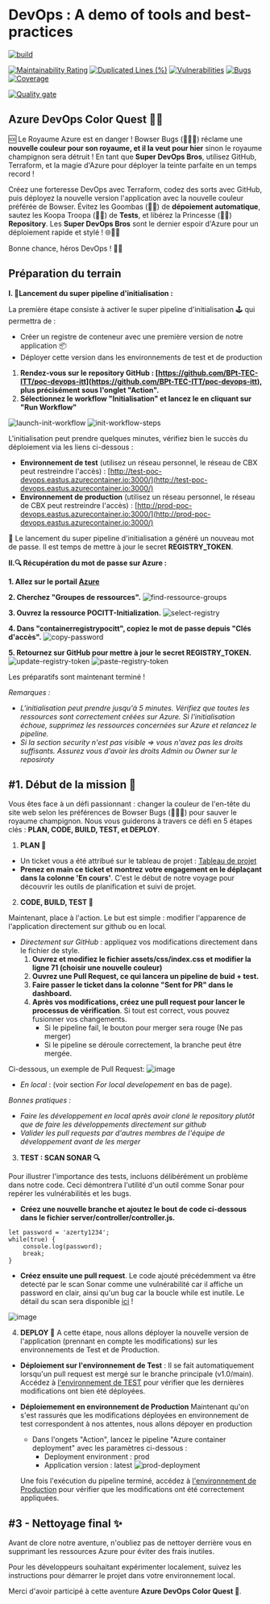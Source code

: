 # DevOps : A demo of tools and best-practices

[![build](https://github.com/martinmouly/poc-devops-itt/actions/workflows/build.yml/badge.svg)](https://github.com/martinmouly/poc-devops-itt/actions/workflows/build.yml)  

[![Maintainability Rating](https://sonarcloud.io/api/project_badges/measure?project=BPt-TEC-ITT_poc-devops-itt&metric=sqale_rating)](https://sonarcloud.io/summary/new_code?id=BPt-TEC-ITT_poc-devops-itt)
[![Duplicated Lines (%)](https://sonarcloud.io/api/project_badges/measure?project=BPt-TEC-ITT_poc-devops-itt&metric=duplicated_lines_density)](https://sonarcloud.io/summary/new_code?id=BPt-TEC-ITT_poc-devops-itt)
[![Vulnerabilities](https://sonarcloud.io/api/project_badges/measure?project=BPt-TEC-ITT_poc-devops-itt&metric=vulnerabilities)](https://sonarcloud.io/summary/new_code?id=BPt-TEC-ITT_poc-devops-itt)
[![Bugs](https://sonarcloud.io/api/project_badges/measure?project=BPt-TEC-ITT_poc-devops-itt&metric=bugs)](https://sonarcloud.io/summary/new_code?id=BPt-TEC-ITT_poc-devops-itt)
[![Coverage](https://sonarcloud.io/api/project_badges/measure?project=BPt-TEC-ITT_poc-devops-itt&metric=coverage)](https://sonarcloud.io/summary/new_code?id=BPt-TEC-ITT_poc-devops-itt)

[![Quality gate](https://sonarcloud.io/api/project_badges/quality_gate?project=BPt-TEC-ITT_poc-devops-itt)](https://sonarcloud.io/summary/new_code?id=BPt-TEC-ITT_poc-devops-itt)

## Azure DevOps Color Quest 🌈🚀

🆘 Le Royaume Azure est en danger ! Bowser Bugs (🐢🔥😈) réclame une **nouvelle couleur pour son royaume, et il la veut pour hier** sinon le royaume champignon sera détruit ! En tant que **Super DevOps Bros**, utilisez GitHub, Terraform, et la magie d'Azure pour déployer la teinte parfaite en un temps record !

Créez une forteresse DevOps avec Terraform, codez des sorts avec GitHub, puis déployez la nouvelle version l'application avec la nouvelle couleur préférée de Bowser. Évitez les Goombas (🍄😠) de **dépoiement automatique**, sautez les Koopa Troopa (🐢🔴) de **Tests**, et libérez la Princesse (👑🍑) **Repository**. Les **Super DevOps Bros** sont le dernier espoir d'Azure pour un déploiement rapide et stylé ! 🌐🎨🚀

Bonne chance, héros DevOps ! 🍄✨

## Préparation du terrain

**I. 🚀Lancement du super pipeline d'initialisation :**

La première étape consiste à activer le super pipeline d'initialisation 🕹️ qui permettra de :

- Créer un registre de conteneur avec une première version de notre application 📦
- Déployer cette version dans les environnements de test et de production

1. **Rendez-vous sur le repository GitHub : [https://github.com/BPt-TEC-ITT/poc-devops-itt](https://github.com/BPt-TEC-ITT/poc-devops-itt), plus précisément sous l'onglet "Action".**
2. **Sélectionnez le workflow "Initialisation" et lancez le en cliquant sur "Run Workflow"**

![launch-init-workflow](./images/workflow-init-launch.png)
![init-workflow-steps](./images/init-steps.png)

L'initialisation peut prendre quelques minutes, vérifiez bien le succès du déploiement via les liens ci-dessous :

- **Environnement de test** (utilisez un réseau personnel, le réseau de CBX peut restreindre l'accès) : [http://test-poc-devops.eastus.azurecontainer.io:3000/](http://test-poc-devops.eastus.azurecontainer.io:3000/)
- **Environnement de production** (utilisez un réseau personnel, le réseau de CBX peut restreindre l'accès) : [http://prod-poc-devops.eastus.azurecontainer.io:3000/](http://prod-poc-devops.eastus.azurecontainer.io:3000/)

🚨 Le lancement du super pipeline d'initialisation a généré un nouveau mot de passe. Il est temps de mettre à jour le secret **REGISTRY_TOKEN**.

**II.🔍 Récupération du mot de passe sur Azure :**

**1. Allez sur le portail [Azure](https://portal.azure.com/#home)**

**2. Cherchez "Groupes de ressources".**
![find-ressource-groups](./images/search-ressource-groups.png)

**3. Ouvrez la ressource POCITT-Initialization.**
![select-registry](./images/select-container-registry.png)

**4. Dans "containerregistrypocitt", copiez le mot de passe depuis "Clés d'accès".**
![copy-password](./images/copy-pass.png)

**5. Retournez sur GitHub pour mettre à jour le secret REGISTRY_TOKEN.**
![update-registry-token](./images/update-registry-token.png)
![paste-registry-token](./images/paste-registry-token.png)

Les préparatifs sont maintenant terminé !

*Remarques :*

- *L'initialisation peut prendre jusqu'à 5 minutes. Vérifiez que toutes les ressources sont correctement créées sur Azure. Si l'initialisation échoue, supprimez les ressources concernées sur Azure et relancez le pipeline.*
- *Si la section security n'est pas visible => vous n'avez pas les droits suffisants. Assurez vous d'avoir les droits Admin ou Owner sur le reposiroty*

## #1. Début de la mission 🎯

Vous êtes face à un défi passionnant : changer la couleur de l'en-tête du site web selon les préférences de Bowser Bugs (🐢🔥😈) pour sauver le royaume champignon. Nous vous guiderons à travers ce défi en 5 étapes clés : **PLAN, CODE, BUILD, TEST, et DEPLOY**.

1. **PLAN 📝**

- Un ticket vous a été attribué sur le tableau de projet : [Tableau de projet](https://github.com/orgs/BPt-TEC-ITT/projects/1/views/1)
- **Prenez en main ce ticket et montrez votre engagement en le déplaçant dans la colonne 'En cours'**. C'est le début de notre voyage pour découvrir les outils de planification et suivi de projet.

2. **CODE, BUILD, TEST 🔧**

Maintenant, place à l'action. Le but est simple : modifier l'apparence de l'application directement sur github ou en local.

- *Directement sur GitHub* : appliquez vos modifications directement dans le fichier de style.
  1. **Ouvrez et modifiez le fichier assets/css/index.css et modifier la ligne 71 (choisir une nouvelle couleur)**
  2. **Ouvrez une Pull Request,  ce qui lancera un pipeline de buid + test.**
  3. **Faire passer le ticket dans la colonne "Sent for PR" dans le dashboard.**
  4. **Après vos modifications, créez une pull request pour lancer le processus de vérification**. Si tout est correct, vous pouvez fusionner vos changements.
      - Si le pipeline fail, le bouton pour merger sera rouge (Ne pas merger)
      - Si le pipeline se déroule correctement, la branche peut être mergée.

 Ci-dessous, un exemple de Pull Request:
 ![image](https://github.com/BPt-TEC-ITT/poc-devops-itt/assets/19230666/40a216a0-656b-4064-8422-941ef8d19600)

- *En local* : (voir section *For local developement* en bas de page).

*Bonnes pratiques :*

- *Faire les développement en local après avoir cloné le repository plutôt que de faire les développements directement sur github*
- *Valider les pull requests par d'autres membres de l'équipe de développement avant de les merger*

3. **TEST : SCAN SONAR 🔍**

Pour illustrer l'importance des tests, incluons délibérément un problème dans notre code. Ceci démontrera l'utilité d'un outil comme Sonar pour repérer les vulnérabilités et les bugs.

- **Créez une nouvelle branche et ajoutez le bout de code ci-dessous dans le fichier server/controller/controller.js.**

```
let password = 'azerty1234';
while(true) {
    console.log(password);
    break;
}
```

- **Créez ensuite une pull request**. Le code ajouté précédemment va être detecté par le scan Sonar comme une vulnérabilité car il affiche un password en clair, ainsi qu'un bug car la boucle while est inutile.
Le détail du scan sera disponible [ici](https://sonarcloud.io/project/pull_requests_list?id=BPt-TEC-ITT_poc-devops-itt) !

![image](https://github.com/BPt-TEC-ITT/poc-devops-itt/assets/19230666/3a3628d0-42f9-4170-b687-bfb504f435a5)

4. **DEPLOY 🚀**
A cette étape, nous allons déployer la nouvelle version de l'application (prennant en compte les modifications) sur les environnements de Test et de Production.

- **Déploiement sur l'environnement de Test** : Il se fait automatiquement lorsqu'un pull request est mergé sur le branche principale (v1.0/main). Accédez à [l'environnement de TEST](http://test-poc-devops.eastus.azurecontainer.io:3000/) pour vérifier que les dernières modifications ont bien été déployées.

- **Déploiemement en environnement de Production**
Maintenant qu'on s'est rassurés que les modifications déployées en environnement de test correspondent à nos attentes, nous allons dépoyer en production
  - Dans l'ongets "Action", lancez le pipeline "Azure container deployment" avec les paramètres ci-dessous :
    - Deployment environment : prod
    - Application version : latest
![prod-deployment](./images/prod-deployment.png)
  
  Une fois l'exécution du pipeline terminé, accédez à [l'environnement de Production](http://prod-poc-devops.eastus.azurecontainer.io:3000/) pour vérifier que les modifications ont été correctement appliquées.

## #3 - Nettoyage final ✨

Avant de clore notre aventure, n'oubliez pas de nettoyer derrière vous en supprimant les ressources Azure pour éviter des frais inutiles.

Pour les développeurs souhaitant expérimenter localement, suivez les instructions pour démarrer le projet dans votre environnement local.

Merci d'avoir participé à cette aventure **Azure DevOps Color Quest 🚀**.
